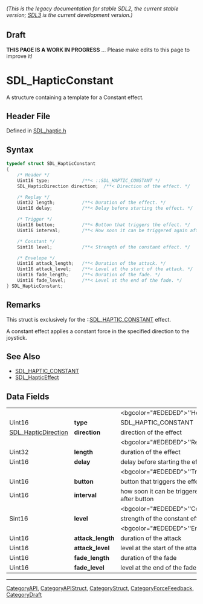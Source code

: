 ###### (This is the legacy documentation for stable SDL2, the current stable version; [SDL3](https://wiki.libsdl.org/SDL3/) is the current development version.)

## Draft

**THIS PAGE IS A WORK IN PROGRESS** ... Please make edits to this page to improve it!
# SDL_HapticConstant

A structure containing a template for a Constant effect.

## Header File

Defined in [SDL_haptic.h](https://github.com/libsdl-org/SDL/blob/SDL2/include/SDL_haptic.h)

## Syntax

```c
typedef struct SDL_HapticConstant
{
    /* Header */
    Uint16 type;            /**< ::SDL_HAPTIC_CONSTANT */
    SDL_HapticDirection direction;  /**< Direction of the effect. */

    /* Replay */
    Uint32 length;          /**< Duration of the effect. */
    Uint16 delay;           /**< Delay before starting the effect. */

    /* Trigger */
    Uint16 button;          /**< Button that triggers the effect. */
    Uint16 interval;        /**< How soon it can be triggered again after button. */

    /* Constant */
    Sint16 level;           /**< Strength of the constant effect. */

    /* Envelope */
    Uint16 attack_length;   /**< Duration of the attack. */
    Uint16 attack_level;    /**< Level at the start of the attack. */
    Uint16 fade_length;     /**< Duration of the fade. */
    Uint16 fade_level;      /**< Level at the end of the fade. */
} SDL_HapticConstant;
```

## Remarks

This struct is exclusively for the
::[SDL_HAPTIC_CONSTANT](SDL_HAPTIC_CONSTANT) effect.

A constant effect applies a constant force in the specified direction to
the joystick.

## See Also

* [SDL_HAPTIC_CONSTANT](SDL_HAPTIC_CONSTANT)
* [SDL_HapticEffect](SDL_HapticEffect)


## Data Fields

|                                            |                   |                                                 |
| ------------------------------------------ | ----------------- | ----------------------------------------------- |
|                                            |                   | <bgcolor="#EDEDED">''Header''                   |
| Uint16                                     | **type**          | SDL_HAPTIC_CONSTANT                             |
| [SDL_HapticDirection](SDL_HapticDirection) | **direction**     | direction of the effect                         |
|                                            |                   | <bgcolor="#EDEDED">''Replay''                   |
| Uint32                                     | **length**        | duration of the effect                          |
| Uint16                                     | **delay**         | delay before starting the effect                |
|                                            |                   | <bgcolor="#EDEDED">''Trigger''                  |
| Uint16                                     | **button**        | button that triggers the effect                 |
| Uint16                                     | **interval**      | how soon it can be triggered again after button |
|                                            |                   | <bgcolor="#EDEDED">''Constant''                 |
| Sint16                                     | **level**         | strength of the constant effect                 |
|                                            |                   | <bgcolor="#EDEDED">''Envelope''                 |
| Uint16                                     | **attack_length** | duration of the attack                          |
| Uint16                                     | **attack_level**  | level at the start of the attack                |
| Uint16                                     | **fade_length**   | duration of the fade                            |
| Uint16                                     | **fade_level**    | level at the end of the fade                    |

----
[CategoryAPI](CategoryAPI), [CategoryAPIStruct](CategoryAPIStruct), [CategoryStruct](CategoryStruct), [CategoryForceFeedback](CategoryForceFeedback), [CategoryDraft](CategoryDraft)


